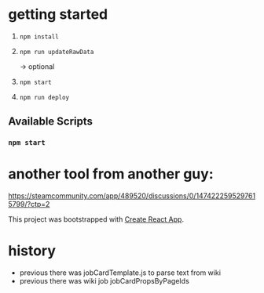 


# getting started
1. `npm install`
2. `npm run updateRawData`
 
   -> optional
3. `npm start`
4. `npm run deploy`


## Available Scripts
### `npm start`


# another tool from another guy:
 https://steamcommunity.com/app/489520/discussions/0/1474222595297615799/?ctp=2

This project was bootstrapped with [Create React App](https://github.com/facebook/create-react-app).


# history
- previous there was jobCardTemplate.js to parse text from wiki
- previous there was wiki job jobCardPropsByPageIds